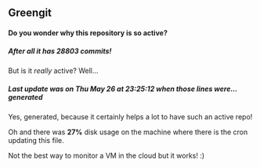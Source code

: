## Greengit

#### Do you wonder why this repository is so active?

##### After all it has 28803 commits!

But is it *really* active? Well...

##### Last update was on Thu May 26 at 23:25:12 when those lines were... generated

Yes, generated, because it certainly helps a lot to have such an active repo!

Oh and there was **27%** disk usage on the machine
where there is the cron updating this file.

Not the best way to monitor a VM in the cloud but it works! :)
